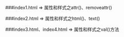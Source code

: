 ###index1.html 
=> 属性和样式之attr()、removeattr()

###index2.html
=> 属性和样式之html()、text()

###index3.html、index4.html
=> 属性和样式之val()方法